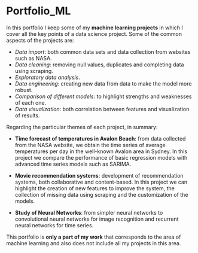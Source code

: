 # Portfolio_ML

In this portfolio I keep some of my **machine learning projects** in which I cover all the key points of a data science project. Some of the common aspects of the projects are:
  - *Data import*: both common data sets and data collection from websites such as NASA.
  - *Data cleaning*: removing null values, duplicates and completing data using scraping.
  - *Exploratory data analysis*.
  - *Data engineering*: creating new data from data to make the model more robust.
  - *Comparison of different models*: to highlight strengths and weaknesses of each one.
  - *Data visualization*: both correlation between features and visualization of results.

Regarding the particular themes of each project, in summary:

- **Time forecast of temperatures in Avalon Beach**: from data collected from the NASA website, we obtain the time series of average temperatures per day in the well-known Avalon area in Sydney. In this project we compare the performance of basic regression models with advanced time series models such as SARIMA.

- **Movie recommendation systems**: development of recommendation systems, both collaborative and content-based. In this project we can highlight the creation of new features to improve the system, the collection of missing data using scraping and the customization of the models.

- **Study of Neural Networks**: from simpler neural networks to convolutional neural networks for image recognition and recurrent neural networks for time series.

This portfolio is **only a part of my work** that corresponds to the area of ​​machine learning and also does not include all my projects in this area.
